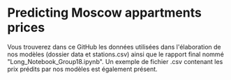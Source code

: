 # Predicting Moscow appartments prices
Vous trouverez dans ce GitHub les données utilisées dans l'élaboration de nos modèles (dossier data et stations.csv) ainsi que le rapport final nommé "Long_Notebook_Group18.ipynb". Un exemple de fichier .csv contenant les prix prédits par nos modèles est également présent. 
